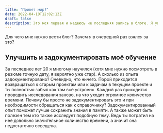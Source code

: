 ```yaml
---
title: "Привет мир!"
date: 2022-04-10T12:02:13Z
draft: false
description: Это моя первая и надеюсь не последняя запись в блоге. Я уже начинал вести блог несколько раз и всё это, как правило, заканчивалось несколькими записями. Начинаний вести блог у меня больше чем собственно записей в них. Надеюсь этот случай будет исключением и я буду вести записи продолжительное время.
---
```


Для чего мне нужно вести блог? Зачем я в очередной раз взялся за это?

## Улучшить и задокументировать моё обучение

За последнее лет 20 я многому научился (хотя мне нужно посмотреть в резюме точную дату, я вероятно уже стар). А сколько из опыта задокументировано? Очевидно, что ничего. Порой приходится возвращаться к старым проектам или к задачам в текущем проекте и ты полностью забыл как там всё устроено. Каждый раз приходится проводить исследования заново, на что уходит огромное количество времени. Почему бы просто не задокументировать это и при необходимости обращаться как к справочнику? Задокументированный опыт поможет лучше сохранить знания в памяти. А также может быть полезен тем кто также исследует подобную тему. Ведь ты потратил на неё довольно значительное количество времени, а значит она недостаточно освещена.